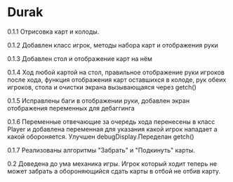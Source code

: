 ﻿# Durak
0.1.1
Отрисовка карт и колоды.

0.1.2 Добавлен класс игрок, методы набора карт и отображения руки

0.1.3 Добавлен стол и отображение карт на нём

0.1.4 Ход любой картой на стол, правильное отображение руки игроков после хода, функция отображения карт оставшихся в колоде, рук обеих игроков, стола и очистки экрана вызывающаяся через getch()

0.1.5 Исправлены баги в отображении руки, добавлен экран отображения переменных для дебаггинга 

0.1.6 Переменные отвечающие за очередь хода перенесены в класс Player и добавлена переменная для указания какой игрок нападает а какой обороняется. Улучшен debugDisplay.Переделан getch()

0.1.7 Реализованы алгоритмы "Забрать" и "Подкинуть" карты.

0.2 Доведена до ума механика игры. Игрок который ходит теперь не может забрать а обороняющийся сдать карты в отбой не отбив карту. 